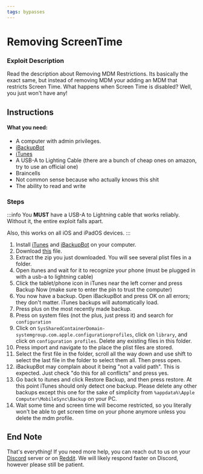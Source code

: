 ```yaml
---
tags: bypasses
---
```

# Removing ScreenTime

### Exploit Description
Read the description about Removing MDM Restrictions. Its basically the exact same, but instead of removing MDM your adding an MDM that restricts Screen Time. What happens when Screen Time is disabled? Well, you just won't have any!

## Instructions
#### What you need:
- A computer with admin privileges.
- [iBackupBot](http://www.icopybot.com/ibackupbot_setup.exe)
- [iTunes](https://www.apple.com/itunes/download/win64)
- A USB-A to Lighting Cable (there are a bunch of cheap ones on amazon, try to use an official one)
- Braincells
- Not common sense because who actually knows this shit
- The ability to read and write

### Steps
:::info
You **MUST** have a USB-A to Lightning cable that works reliably. Without it, the entire exploit falls apart.

Also, this works on all iOS and iPadOS devices.
:::
1. Install [iTunes](https://www.apple.com/itunes/download/win64) and [iBackupBot](http://www.icopybot.com/ibackupbot_setup.exe) on your computer.
2. Download [this](https://cdn.discordapp.com/attachments/731164883495944253/1091167187143753728/screentimebypass.zip) file.
3. Extract the zip you just downloaded. You will see several plist files in a folder.
4. Open itunes and wait for it to recognize your phone (must be plugged in with a usb-a to lightning cable)
5. Click the tablet/phone icon in iTunes near the left corner and press Backup Now (make sure to enter the pin to trust the computer)
6. You now have a backup. Open iBackupBot and press OK on all errors; they don't matter. iTunes backups will automatically load.
7. Press plus on the most recently made backup.
8. Press on system files (not the plus, just press it) and search for `configuration`
9. Click on `SysSharedContainerDomain-systemgroup.com.apple.configurationprofiles`, click on `library`, and click on `configuration profiles`. Delete any existing files in this folder.
10. Press import and navigate to the place the plist files are stored.
11. Select the first file in the folder, scroll all the way down and use shift to select the last file in the folder to select them all. Then press open.
12. iBackupBot may complain about it being "not a valid path". This is expected. Just check "do this for all conflicts" and press yes.
13. Go back to itunes and click Restore Backup, and then press restore. At this point iTunes should only detect one backup. Please delete any other backups except this one for the sake of simplicity from `%appdata%\Apple Computer\MobileSync\Backup` on your PC.
14. Wait some time and screen time will become restricted, so you literally won't be able to get screen time on your phone anymore unless you delete the mdm profile.

## End Note
That's everything! If you need more help, you can reach out to us on your [Discord](https://discord.gg/elude) server or on [Reddit](https://reddit.com/r/sneakersneet). We will likely respond faster on Discord, however please still be patient.
